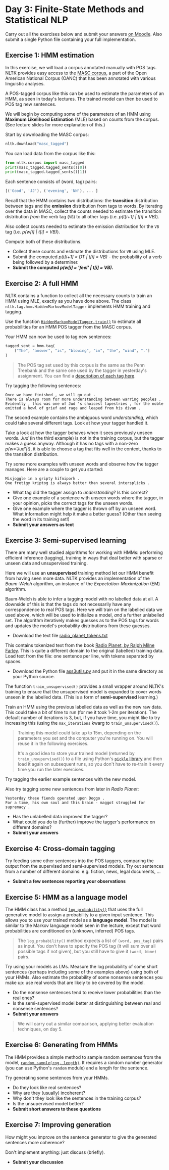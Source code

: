 # Day 3: Finite-State Methods and Statistical NLP

Carry out all the exercises below and submit your answers
[on Moodle](https://moodle.helsinki.fi/course/view.php?id=33565#section-4).
Also submit a single Python file containing your full
implementation.


## Exercise 1: HMM estimation

In this exercise, we will load a corpus annotated manually with
POS tags. NLTK provides easy access to the [MASC corpus](http://www.anc.org/data/masc/),
a part of the Open American National Corpus (OANC) that has
been annotated with various linguistic analyses.

A POS-tagged corpus like this can be used to estimate the
parameters of an HMM, as seen in today's lectures. The
trained model can then be used to POS tag new sentences.

We will begin by computing some of the parameters of an HMM
using **Maximum Likelihood Estimation** (MLE) based on
counts from the corpus. (See lecture slides for more
explanation of this.)

Start by downloading the MASC corpus:
````python
nltk.download("masc_tagged")
````

You can load data from the corpus like this:
````python
from nltk.corpus import masc_tagged
print(masc_tagged.tagged_sents()[0])
print(masc_tagged.tagged_sents()[1])
````

Each sentence consists of (word, tag) pairs:
````python
[('Good', 'JJ'), ('evening', 'NN'), ... ]
````

Recall that the HMM contains two distributions: the **transition**
distribution between tags and the **emission** distribution
from tags to words.
By iterating over the data in MASC, collect the counts needed
to estimate the transition distribution *from* the
verb tag (`VB`) to all other tags (i.e. *p(t[i+1] | t[i] = VB)*).

Also collect counts needed to estimate the emission distribution
for the `VB` tag (i.e. *p(w[i] | t[i] = VB)*).

Compute both of these distributions.

 * Collect these counts and estimate the distributions for `VB`
    using MLE.
 * Submit the computed *p(t[i+1] = DT | t[i] = VB)* - the probability
    of a verb being followed by a determiner.
 * **Submit the computed *p(w[i] = 'feel' &#124; t[i] = VB)*.**




## Exercise 2: A full HMM

NLTK contains a function to collect all the necessary counts to
train an HMM using MLE, exactly as you have done above.
The class `nltk.tag.hmm.HiddenMarkovModelTagger` implements
HMM training and tagging.

Use the function
[`HiddenMarkovModelTagger.train()`](https://www.nltk.org/api/nltk.tag.html#nltk.tag.hmm.HiddenMarkovModelTagger.train)
to estimate
all probabilities for an HMM POS tagger from the MASC corpus.

Your HMM can now be used to tag new sentences:
````python
tagged_sent = hmm.tag(
    ["The", "answer", "is", "blowing", "in", "the", "wind", "."]
)
````

> The POS tag set used by this corpus is the same as the Penn Treebank
> and the same one used by the tagger in yesterday's assignment.
> You can find a [description of each tag here](https://www.ling.upenn.edu/courses/Fall_2003/ling001/penn_treebank_pos.html).

Try tagging the following sentences:
````
Once we have finished , we will go out .
There is always room for more understanding between warring peoples .
Evidently , this was one of Jud 's choicest tapestries , for the noble emitted a howl of grief and rage and leaped from his divan .
````

The second example contains the ambiguous word *understanding*,
which could take several different tags. Look at how your tagger
handled it.

Take a look at how the tagger behaves when it sees previously
unseen words. *Jud* (in the third example) is not in the training
corpus, but the tagger makes a guess anyway. Although it has
no tags with a non-zero *p(w='Jud'|t)*, it is able to choose
a tag that fits well in the context, thanks to the transition
distribution.

Try some more examples with unseen words and observe how the
tagger manages. Here are a couple to get you started:
````
Misjoggle in a gripty hifnipork .
One fretigy kriptog is always better than several intersplicks .
````

 * What tag did the tagger assign to *understanding*? Is this correct?
 * Give one example of a sentence with unseen words where the
   tagger, in your opinion, picks the correct tags for the unseen words.
 * Give one example where the tagger is thrown off by an
   unseen word. What information might help it make a better guess?
   (Other than seeing the word in its training set!)
 * **Submit your answers as text**



## Exercise 3: Semi-supervised learning

There are many well studied algorithms for working with HMMs: performing
efficient inference (tagging), training in ways that deal better with
sparse or unseen data and unsupervised training.

Here we will use an **unsupervised** training method let our HMM
benefit from having seen
more data. NLTK provides an implementation of the *Baum-Welch* algorithm,
an instance of the *Expectation-Maximization* (EM) algorithm.

Baum-Welch is able to infer a tagging model with no labelled data at all.
A downside of this is that the tags do not necessarily have any
correspondence to real POS tags. Here we will train on the labelled data
we used above, which will be used to initialize a model, *and* a further
unlabelled set. The algorithm iteratively makes guesses as to the POS
tags for words and updates the model's probability distributions from
these guesses.

 * Download the text file [radio_planet_tokens.txt](radio_planet_tokens.txt)

This contains tokenized text from the book
[Radio Planet, by Ralph Milne Farley](http://www.gutenberg.org/ebooks/52326).
This is quite a different domain to the original (labelled) training data.
Load text from the file: one sentence per line, with tokens separated by
spaces.

 * Download the Python file [ass3utils.py](ass3utils.py) and put it
   in the same directory as your Python source.

The function `train_unsupervised()` provides a small wrapper around
NLTK's training to ensure that the unsupervised model is expanded to
cover words unseen in the labelled data. (This is a form of
**semi-supervised** learning.)

Train an HMM using the previous labelled data as well as the new raw data.
This could take a bit of time to run (for me it took 1-2m per iteration).
The default number of iterations is 3, but, if you have time, you might
like to try increasing this
(using the `max_iterations` kwarg to `train_unsupervised()`).

> Training this model could take up to 15m, depending on the parameters
> you set and the computer you're running on. You will reuse it
> in the following exercises.
>
> It's a good idea to store your trained model (returned by
> `train_unsupervised()`) to a file using Python's
> [`pickle` library](https://docs.python.org/3/library/pickle.html)
> and then load it again on subsequent runs, so you don't have to
> re-train it every time you run the later exercises.

Try tagging the earlier example sentences with the new model.

Also try tagging some new sentences from later in *Radio Planet*:
````
Yesterday these fiends operated upon Doggo .
For a time, his own soul and this brain - maggot struggled for supremacy .
````

 * Has the unlabelled data improved the tagger?
 * What could you do to (further) improve the tagger's performance on
   different domains?
 * **Submit your answers**


## Exercise 4: Cross-domain tagging

Try feeding some other sentences into the POS taggers, comparing the
output from the supervised and semi-supervised models.
Try out sentences from a number of different domains:
e.g. fiction, news, legal documents, ...

 * **Submit a few sentences reporting your observations**


## Exercise 5: HMM as a language model

The HMM class has a method
[`log_probability()`](https://www.nltk.org/api/nltk.tag.html#nltk.tag.hmm.HiddenMarkovModelTagger.log_probability)
that uses the full
generative model to assign a probability to a given input sentence.
This allows you to use your trained model as a **language model**.
The model is similar to the Markov language model seen in the
lecture, except that word probabilities are conditioned on (unknown,
inferred) POS tags.

> The `log_probability()` method expects a list of `(word, pos_tag)`
> pairs as input. You don't have to specify the POS tag (it will
> sum over all possible tags if not given), but you still have to
> give it `(word, None)` pairs.

Try using your models as LMs. Measure the log probability of some
short sentences (perhaps including some of the examples above)
using both of your HMMs.
Also estimate the probability of some nonsense sentences you make
up: use real words that are likely to be covered by the model.

 * Do the nonsense sentences tend to receive lower probabilities
   than the real ones?
 * Is the semi-supervised model better at distinguishing between
   real and nonsense sentences?
 * **Submit your answers**

> We will carry out a similar comparison, applying better evaluation
> techniques, on day 5.


## Exercise 6: Generating from HMMs

The HMM provides a simple method to sample random sentences from the
model,
[`random_sample(rng, length)`](https://www.nltk.org/api/nltk.tag.html#nltk.tag.hmm.HiddenMarkovModelTagger.random_sample).
It requires a random number
generator (you can use Python's `random` module) and a length for
the sentence.

Try generating some sentences from your HMMs.

 * Do they look like real sentences?
 * Why are they (usually) incoherent?
 * Why don't they look like the sentences in the training corpus?
 * Is the unsupervised model better?
 * **Submit short answers to these questions**


## Exercise 7: Improving generation

How might you improve on the sentence generator to give
the generated sentences more coherence?

Don't implement anything: just discuss (briefly).

 * **Submit your discussion**
